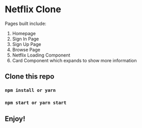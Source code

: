 # Netflix Clone

Pages built include: 
1. Homepage
2. Sign In Page
3. Sign Up Page
4. Browse Page
5. Netflix Loading Component
6. Card Component which expands to show more information

## Clone this repo

### `npm install or yarn`

### `npm start or yarn start`

## Enjoy!
